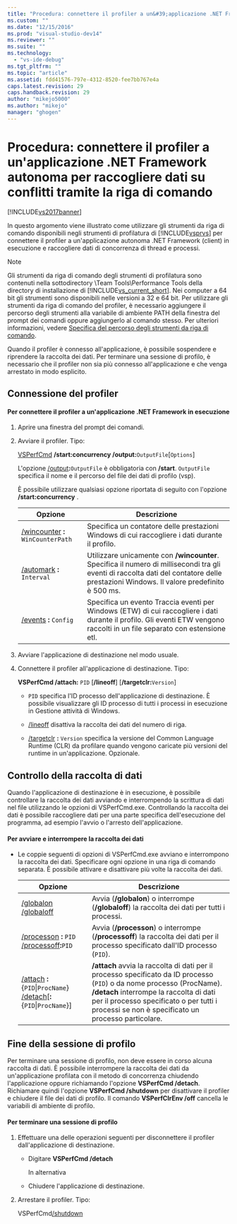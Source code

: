 ```yaml
---
title: "Procedura: connettere il profiler a un&#39;applicazione .NET Framework autonoma per raccogliere dati su conflitti tramite la riga di comando | Microsoft Docs"
ms.custom: ""
ms.date: "12/15/2016"
ms.prod: "visual-studio-dev14"
ms.reviewer: ""
ms.suite: ""
ms.technology: 
  - "vs-ide-debug"
ms.tgt_pltfrm: ""
ms.topic: "article"
ms.assetid: fdd41576-797e-4312-8520-fee7bb767e4a
caps.latest.revision: 29
caps.handback.revision: 29
author: "mikejo5000"
ms.author: "mikejo"
manager: "ghogen"
---
```

# Procedura: connettere il profiler a un&#39;applicazione .NET Framework autonoma per raccogliere dati su conflitti tramite la riga di comando
[!INCLUDE[vs2017banner](../code-quality/includes/vs2017banner.md)]

In questo argomento viene illustrato come utilizzare gli strumenti da riga di comando disponibili negli strumenti di profilatura di [!INCLUDE[vsprvs](../code-quality/includes/vsprvs_md.md)] per connettere il profiler a un'applicazione autonoma .NET Framework \(client\) in esecuzione e raccogliere dati di concorrenza di thread e processi.  
  
> [!NOTE]
>  Gli strumenti da riga di comando degli strumenti di profilatura sono contenuti nella sottodirectory \\Team Tools\\Performance Tools della directory di installazione di [!INCLUDE[vs_current_short](../code-quality/includes/vs_current_short_md.md)].  Nei computer a 64 bit gli strumenti sono disponibili nelle versioni a 32 e 64 bit.  Per utilizzare gli strumenti da riga di comando del profiler, è necessario aggiungere il percorso degli strumenti alla variabile di ambiente PATH della finestra del prompt dei comandi oppure aggiungerlo al comando stesso.  Per ulteriori informazioni, vedere [Specifica del percorso degli strumenti da riga di comando](../profiling/specifying-the-path-to-profiling-tools-command-line-tools.md).  
  
 Quando il profiler è connesso all'applicazione, è possibile sospendere e riprendere la raccolta dei dati.  Per terminare una sessione di profilo, è necessario che il profiler non sia più connesso all'applicazione e che venga arrestato in modo esplicito.  
  
## Connessione del profiler  
  
#### Per connettere il profiler a un'applicazione .NET Framework in esecuzione  
  
1.  Aprire una finestra del prompt dei comandi.  
  
2.  Avviare il profiler.  Tipo:  
  
     [VSPerfCmd](../profiling/vsperfcmd.md) **\/start:concurrency  \/output:**`OutputFile`\[`Options`\]  
  
     L'opzione [\/output](../profiling/output.md)**:**`OutputFile` è obbligatoria con **\/start**.  `OutputFile` specifica il nome e il percorso del file dei dati di profilo \(vsp\).  
  
     È possibile utilizzare qualsiasi opzione riportata di seguito con l'opzione **\/start:concurrency** .  
  
    |Opzione|Descrizione|  
    |-------------|-----------------|  
    |[\/wincounter](../profiling/wincounter.md) **:** `WinCounterPath`|Specifica un contatore delle prestazioni Windows di cui raccogliere i dati durante il profilo.|  
    |[\/automark](../profiling/automark.md) **:** `Interval`|Utilizzare unicamente con **\/wincounter**.  Specifica il numero di millisecondi tra gli eventi di raccolta dati del contatore delle prestazioni Windows.  Il valore predefinito è 500 ms.|  
    |[\/events](../profiling/events-vsperfcmd.md) **:** `Config`|Specifica un evento Traccia eventi per Windows \(ETW\) di cui raccogliere i dati durante il profilo.  Gli eventi ETW vengono raccolti in un file separato con estensione etl.|  
  
3.  Avviare l'applicazione di destinazione nel modo usuale.  
  
4.  Connettere il profiler all'applicazione di destinazione.  Tipo:  
  
     **VSPerfCmd \/attach:** `PID` \[**\/lineoff**\] \[**\/targetclr:**`Version`\]  
  
    -   `PID` specifica l'ID processo dell'applicazione di destinazione.  È possibile visualizzare gli ID processo di tutti i processi in esecuzione in Gestione attività di Windows.  
  
    -   [\/lineoff](../profiling/lineoff.md) disattiva la raccolta dei dati del numero di riga.  
  
    -   [\/targetclr](../profiling/targetclr.md) **:** `Version` specifica la versione del Common Language Runtime \(CLR\) da profilare quando vengono caricate più versioni del runtime in un'applicazione.  Opzionale.  
  
## Controllo della raccolta di dati  
 Quando l'applicazione di destinazione è in esecuzione, è possibile controllare la raccolta dei dati avviando e interrompendo la scrittura di dati nel file utilizzando le opzioni di VSPerfCmd.exe.  Controllando la raccolta dei dati è possibile raccogliere dati per una parte specifica dell'esecuzione del programma, ad esempio l'avvio o l'arresto dell'applicazione.  
  
#### Per avviare e interrompere la raccolta dei dati  
  
-   Le coppie seguenti di opzioni di VSPerfCmd.exe avviano e interrompono la raccolta dei dati.  Specificare ogni opzione in una riga di comando separata.  È possibile attivare e disattivare più volte la raccolta dei dati.  
  
    |Opzione|Descrizione|  
    |-------------|-----------------|  
    |[\/globalon \/globaloff](../profiling/globalon-and-globaloff.md)|Avvia \(**\/globalon**\) o interrompe \(**\/globaloff**\) la raccolta dei dati per tutti i processi.|  
    |[\/processon](../profiling/processon-and-processoff.md) **:** `PID` [\/processoff](../profiling/processon-and-processoff.md)**:**`PID`|Avvia \(**\/processon**\) o interrompe \(**\/processoff**\) la raccolta dei dati per il processo specificato dall'ID processo \(`PID`\).|  
    |[\/attach](../profiling/attach.md) **:**{`PID`&#124;`ProcName`} [\/detach](../profiling/detach.md)\[**:**{`PID`&#124;`ProcName`}\]|**\/attach** avvia la raccolta di dati per il processo specificato da ID processo \(`PID`\) o da nome processo \(ProcName\).  **\/detach** interrompe la raccolta di dati per il processo specificato o per tutti i processi se non è specificato un processo particolare.|  
  
## Fine della sessione di profilo  
 Per terminare una sessione di profilo, non deve essere in corso alcuna raccolta di dati.  È possibile interrompere la raccolta dei dati da un'applicazione profilata con il metodo di concorrenza chiudendo l'applicazione oppure richiamando l'opzione **VSPerfCmd \/detach**.  Richiamare quindi l'opzione **VSPerfCmd \/shutdown** per disattivare il profiler e chiudere il file dei dati di profilo.  Il comando **VSPerfClrEnv \/off** cancella le variabili di ambiente di profilo.  
  
#### Per terminare una sessione di profilo  
  
1.  Effettuare una delle operazioni seguenti per disconnettere il profiler dall'applicazione di destinazione.  
  
    -   Digitare **VSPerfCmd \/detach**  
  
         In alternativa  
  
    -   Chiudere l'applicazione di destinazione.  
  
2.  Arrestare il profiler.  Tipo:  
  
     VSPerfCmd[\/shutdown](../profiling/shutdown.md)